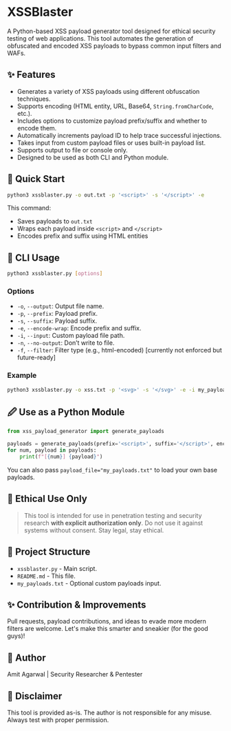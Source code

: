 # XSSBlaster

A Python-based XSS payload generator tool designed for ethical security testing of web applications. This tool automates the generation of obfuscated and encoded XSS payloads to bypass common input filters and WAFs.

## ✨ Features

* Generates a variety of XSS payloads using different obfuscation techniques.
* Supports encoding (HTML entity, URL, Base64, `String.fromCharCode`, etc.).
* Includes options to customize payload prefix/suffix and whether to encode them.
* Automatically increments payload ID to help trace successful injections.
* Takes input from custom payload files or uses built-in payload list.
* Supports output to file or console only.
* Designed to be used as both CLI and Python module.

## 🚀 Quick Start

```bash
python3 xssblaster.py -o out.txt -p '<script>' -s '</script>' -e
```

This command:

* Saves payloads to `out.txt`
* Wraps each payload inside `<script>` and `</script>`
* Encodes prefix and suffix using HTML entities

## 🔧 CLI Usage

```bash
python3 xssblaster.py [options]
```

### Options

* `-o`, `--output`: Output file name.
* `-p`, `--prefix`: Payload prefix.
* `-s`, `--suffix`: Payload suffix.
* `-e`, `--encode-wrap`: Encode prefix and suffix.
* `-i`, `--input`: Custom payload file path.
* `-n`, `--no-output`: Don’t write to file.
* `-f`, `--filter`: Filter type (e.g., html-encoded) \[currently not enforced but future-ready]

### Example

```bash
python3 xssblaster.py -o xss.txt -p '<svg>' -s '</svg>' -e -i my_payloads.txt
```

## 🖉 Use as a Python Module

```python
from xss_payload_generator import generate_payloads

payloads = generate_payloads(prefix='<script>', suffix='</script>', encode_prefix_suffix=True)
for num, payload in payloads:
    print(f"[{num}] {payload}")
```

You can also pass `payload_file="my_payloads.txt"` to load your own base payloads.

## 🚫 Ethical Use Only

> This tool is intended for use in penetration testing and security research **with explicit authorization only**. Do not use it against systems without consent. Stay legal, stay ethical.

## 📁 Project Structure

* `xssblaster.py` - Main script.
* `README.md` - This file.
* `my_payloads.txt` - Optional custom payloads input.

## ✨ Contribution & Improvements

Pull requests, payload contributions, and ideas to evade more modern filters are welcome. Let's make this smarter and sneakier (for the good guys)!

## 🌟 Author

Amit Agarwal | Security Researcher & Pentester

## 🚨 Disclaimer

This tool is provided as-is. The author is not responsible for any misuse. Always test with proper permission.
